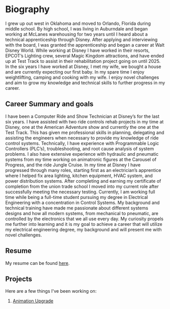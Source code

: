 # Biography
I grew up out west in Oklahoma and moved to Orlando, Florida during middle school. By high school, I was living in Auburndale and began working at McLanes warehousing for two years until I heard about a technical apprenticeship through Disney. After applying and interviewing with the board, I was granted the apprenticeship and began a career at Walt Disney World. While working at Disney I have worked in their resorts, EPCOT’s Lighting crew, several Magic Kingdom attractions, and have ended up at Test Track to assist in their rehabilitation project going on until 2025. In the six years I have worked at Disney, I met my wife, we bought a house and are currently expecting our first baby. In my spare time I enjoy weightlifting, camping and cooking with my wife. I enjoy novel challenges and aim to grow my knowledge and technical skills to further progress in my career. 


## Career Summary and goals
I have been a Computer Ride and Show Technician at Disney’s for the last six years. I have assisted with two ride controls rehab projects in my time at Disney, one at the American Adventure show and currently the one at the Test Track. This has given me professional skills in planning, delegating and assisting the engineers when necessary to provide my knowledge of ride control systems. Technically, I have experience with Programmable Logic Controllers (PLC’s), troubleshooting, and root cause analysis of system problems. I also have extensive experience with hydraulic and pneumatic systems from my time working on animatronic figures at the Carousel of Progress, and the ride Jungle Cruise. 
In my time at Disney I have progressed through many roles, starting first as an electrician’s apprentice where I helped fix area lighting, kitchen equipment, HVAC system, and power distribution systems. After completing and earning my certificate of completion from the union trade school I moved into my current role after successfully meeting the necessary testing. Currently, I am working full time while being a full-time student pursuing my degree in Electrical Engineering with a concentration in Control Systems. My background and technical training have made me passionate about different systems designs and how all modern systems, from mechanical to pneumatic, are controlled by the electronics that we all use every day. My curiosity propels me further into learning and it is my goal to achieve a career that will utilize my electrical engineering degree, my background and will present me with novel challenges. 

## Resume
My resume can be found [here](Resume_Jacob.html).

## Projects
Here are a few things I've been working on:
1. [Animation Upgrade](project1.md)
